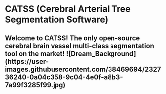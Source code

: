 # CATSS (Cerebral Arterial Tree Segmentation Software)

<h2> Welcome to CATSS! The only open-source cerebral brain vessel multi-class segmentation tool on the market!   ![Dream_Background](https://user-images.githubusercontent.com/38469694/232736240-0a04c358-9c04-4e0f-a8b3-7a99f3285f99.jpg)
</h2>
